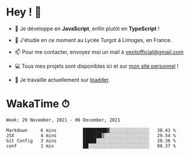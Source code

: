 # Hey ! 🌃

- 🔭 Je développe en **JavaScript**, enfin plutôt en **TypeScript** !

- 🌱 J'étudie en ce moment au Lycée Turgot à Limoges, en France.

- 📫 Pour me contacter, envoyez moi un mail à <a href="mailto:vexitofficial@gmail.com">vexitofficial@gmail.com</a>

- 💻 Tous mes projets sont disponibles ici et sur <a href="https://www.vexcited.me">mon site personnel</a> !

- 👀 Je travaille actuellement sur [lpadder](https://github.com/Vexcited/lpadder).

# WakaTime ⏱

<!--START_SECTION:waka-->
```text
Week: 29 November, 2021 - 06 December, 2021

Markdown     6 mins          █████████▓░░░░░░░░░░░░░░░   38.41 % 
JSX          4 mins          ███████▒░░░░░░░░░░░░░░░░░   29.54 % 
Git Config   3 mins          █████░░░░░░░░░░░░░░░░░░░░   20.36 % 
conf         1 min           ██░░░░░░░░░░░░░░░░░░░░░░░   08.37 % 
```
<!--END_SECTION:waka-->
